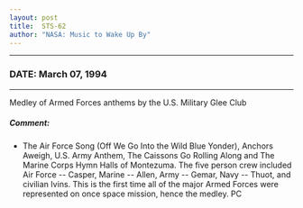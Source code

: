 ```yaml
---
layout: post
title:  STS-62
author: "NASA: Music to Wake Up By"
---
```


----
### DATE: March 07, 1994
----
Medley of Armed Forces anthems by the U.S. Military Glee Club

##### Comment:
* The Air Force Song  (Off We Go Into the Wild Blue Yonder), Anchors Aweigh, U.S. Army Anthem, The Caissons Go Rolling Along and The Marine Corps Hymn Halls of Montezuma. The five person crew included Air Force --  Casper, Marine -- Allen, Army -- Gemar, Navy -- Thuot, and civilian Ivins. This is the first time all of the major Armed Forces were represented on once space mission, hence the medley. PC
